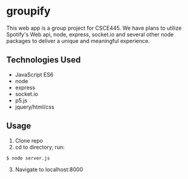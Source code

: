 # groupify
This web app is a group project for CSCE445. We have plans to utilize Spotify's Web api, node, express, socket.io and several other node packages to deliver a unique and meaningful experience.

## Technologies Used
* JavaScript ES6
* node
 * express
 * socket.io
 * p5.js
* jquery/html/css

## Usage
1. Clone repo
2. cd to directory, run:
```
$ node server.js
```
3. Navigate to localhost:8000
